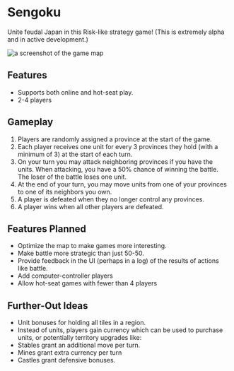 # Sengoku

Unite feudal Japan in this Risk-like strategy game! (This is extremely alpha and in active development.)

![a screenshot of the game map](https://github.com/stevegrossi/sengoku/raw/master/sengoku.png)

## Features

- Supports both online and hot-seat play.
- 2-4 players

## Gameplay

1. Players are randomly assigned a province at the start of the game.
2. Each player receives one unit for every 3 provinces they hold (with a minimum of 3) at the start of each turn.
3. On your turn you may attack neighboring provinces if you have the units. When attacking, you have a 50% chance of winning the battle. The loser of the battle loses one unit.
4. At the end of your turn, you may move units from one of your provinces to one of its neighbors you own.
5. A player is defeated when they no longer control any provinces.
6. A player wins when all other players are defeated.

## Features Planned

- Optimize the map to make games more interesting.
- Make battle more strategic than just 50-50.
- Provide feedback in the UI (perhaps in a log) of the results of actions like battle.
- Add computer-controller players
- Allow hot-seat games with fewer than 4 players

## Further-Out Ideas

- Unit bonuses for holding all tiles in a region.
- Instead of units, players gain currency which can be used to purchase units, or potentially territory upgrades like:
 - Stables grant an additional move per turn.
 - Mines grant extra currency per turn
 - Castles grant defensive bonuses.
